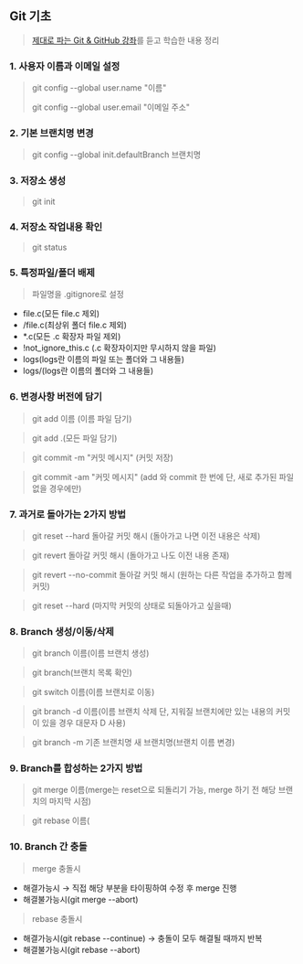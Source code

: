 ## Git 기초
> [제대로 파는 Git & GitHub 강좌](https://www.youtube.com/watch?v=1I3hMwQU6GU&t=1443s)를 듣고 학습한 내용 정리
### 1. 사용자 이름과 이메일 설정
> git config --global user.name "이름"
> 
> git config --global user.email "이메일 주소"
### 2. 기본 브랜치명 변경
> git config --global init.defaultBranch 브랜치명
### 3. 저장소 생성
> git init
### 4. 저장소 작업내용 확인
> git status
### 5. 특정파일/폴더 배제
> 파일명을 .gitignore로 설정
- file.c(모든 file.c 제외)
- /file.c(최상위 폴더 file.c 제외)
- *.c(모든 .c 확장자 파일 제외)
- !not_ignore_this.c (.c 확장자이지만 무시하지 않을 파일) 
- logs(logs란 이름의 파일 또는 폴더와 그 내용들)
- logs/(logs란 이름의 폴더와 그 내용들) 
### 6. 변경사항 버전에 담기
> git add 이름 (이름 파일 담기)

> git add .(모든 파일 담기)

> git commit -m "커밋 메시지" (커밋 저장)

> git commit -am "커밋 메시지" (add 와 commit 한 번에 단, 새로 추가된 파일 없을 경우에만)
### 7. 과거로 돌아가는 2가지 방법
> git reset --hard 돌아갈 커밋 해시 (돌아가고 나면 이전 내용은 삭제)

> git revert 돌아갈 커밋 해시 (돌아가고 나도 이전 내용 존재) 

> git revert --no-commit 돌아갈 커밋 해시 (원하는 다른 작업을 추가하고 함께 커밋)

> git reset --hard (마지막 커밋의 상태로 되돌아가고 싶을때)
### 8. Branch 생성/이동/삭제
> git branch 이름(이름 브랜치 생성)

> git branch(브랜치 목록 확인)

> git switch 이름(이름 브랜치로 이동)

> git branch -d 이름(이름 브랜치 삭제 단, 지워질 브랜치에만 있는 내용의 커밋이 있을 경우 대문자 D 사용)

> git branch -m 기존 브랜치명 새 브랜치명(브랜치 이름 변경)
### 9. Branch를 합성하는 2가지 방법
> git merge 이름(merge는 reset으로 되돌리기 가능, merge 하기 전 해당 브랜치의 마지막 시점)

> git rebase 이름(
### 10. Branch 간 충돌
> merge 충돌시
- 해결가능시 → 직접 해당 부분을 타이핑하여 수정 후 merge 진행
- 해결불가능시(git merge --abort)

> rebase 충돌시
- 해결가능시(git rebase --continue) → 충돌이 모두 해결될 때까지 반복
- 해결불가능시(git rebase --abort)

